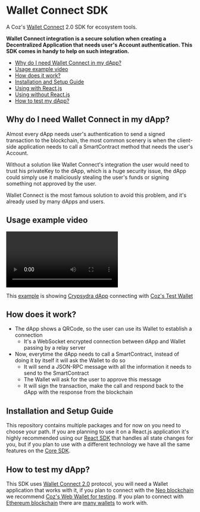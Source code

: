 # Wallet Connect SDK
A Coz's [Wallet Connect](https://walletconnect.org/) 2.0 SDK for ecosystem tools.

**Wallet Connect integration is a secure solution when creating a Decentralized Application that needs user's Account
authentication. This SDK comes in handy to help on such integration.** 

- [Why do I need Wallet Connect in my dApp?](#why-do-i-need-wallet-connect-in-my-dapp)
- [Usage example video](#usage-example-video)
- [How does it work?](#how-does-it-work)
- [Installation and Setup Guide](#installation-and-setup-guide)
- [Using with React.js](packages/wallet-connect-sdk-react/README.md)
- [Using without React.js](packages/wallet-connect-sdk-core/README.md)
- [How to test my dApp?](#how-to-test-my-dapp)

## Why do I need Wallet Connect in my dApp?
Almost every dApp needs user's authentication to send a signed transaction to the blockchain, the most common scenery is
when the client-side application needs to call a SmartContract method that needs the user's Account.

Without a solution like Wallet Connect's integration the user would need to trust his privateKey to the dApp, which is
a huge security issue, the dApp could simply use it maliciously stealing the user's funds or signing something
not approved by the user.

Wallet Connect is the most famous solution to avoid this problem, and it's already used by many dApps and users.

## Usage example video
![Video](demo.mp4)

This [example](demo.mp4) is showing [Crypsydra dApp](https://github.com/east-side-cryps/crypsydra-web) connecting with
[Coz's Test Wallet](https://github.com/CityOfZion/web-wallet) 

## How does it work?
- The dApp shows a QRCode, so the user can use its Wallet to establish a connection
    - It's a WebSocket encrypted connection between dApp and Wallet passing by a relay server
- Now, everytime the dApp needs to call a SmartContract, instead of doing it by itself it will ask the Wallet to do so
    - It will send a JSON-RPC message with all the information it needs to send to the SmartContract
    - The Wallet will ask for the user to approve this message
    - It will sign the transaction, make the call and respond back to the dApp with the response from the blockchain
  
## Installation and Setup Guide
This repository contains multiple packages and for now on you need to choose your path. If you are planning to use it on
a React.js application it's highly recommended using our [React SDK](packages/wallet-connect-sdk-react/README.md) that
handles all state changes for you, but if you plan to use with a different technology we have all the same features on
the [Core SDK](packages/wallet-connect-sdk-core/README.md).

## How to test my dApp?
This SDK uses 
[Wallet Connect 2.0](https://docs.walletconnect.org/v/2.0/) protocol, you will need a Wallet application that works with
it, if you plan to connect with the 
[Neo blockchain](https://neo.org/) we recommend
[Coz's Web Wallet for testing](https://connect-dev.coz.io/). If you plan to connect with
[Ethereum blockchain](https://ethereum.org/) there are
[many wallets](https://registry.walletconnect.org/wallets) to work with.